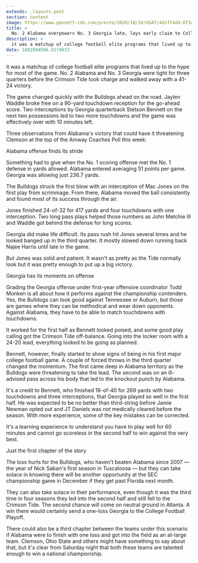 ```yaml
--- 
extends: _layouts.post 
section: content 
image: https://www.gannett-cdn.com/presto/2020/10/18/USAT/481ff4dd-6f3a-4d99-884c-bb68d64b8b55-USP_NCAA_Football__Georgia_at_Alabama.jpg?crop=3263,1835,x0,y200&width=3200&height=1800&format=pjpg&auto=webp 
title: > 
  No. 2 Alabama overpowers No. 3 Georgia late, lays early claim to College Football Playoff slot 
description: > 
  it was a matchup of college football elite programs that lived up to the hype for most of the game.3 Georgia were tight for three quarters before the Crimson Tide took charge and walked away with a 41-24 victory.Against Alabama, they have to be able to match touchdowns with touchdowns.It's a learning experience to understand you have to play well for 60 minutes and cannot go scoreless in the second half to win against the very best.A win there would certainly send a one-loss Georgia to the College Football Playoff. 
date: 1602994596.9174833 
--- 
```

it was a matchup of college football elite programs that lived up to the hype for most of the game. No. 2 Alabama and No. 3 Georgia were tight for three quarters before the Crimson Tide took charge and walked away with a 41-24 victory.

The game changed quickly with the Bulldogs ahead on the road. Jaylen Waddle broke free on a 90-yard touchdown reception for the go-ahead score. Two interceptions by Georgia quarterback Stetson Bennett on the next two possessions led to two more touchdowns and the game was effectively over with 10 minutes left.

Three observations from Alabama's victory that could have it threatening Clemson at the top of the Amway Coaches Poll this week:

Alabama offense finds its stride

Something had to give when the No. 1 scoring offense met the No. 1 defense in yards allowed. Alabama entered averaging 51 points per game. Georgia was allowing just 236.7 yards.

The Bulldogs struck the first blow with an interception of Mac Jones on the first play from scrimmage. From there, Alabama moved the ball consistently and found most of its success through the air.

Jones finished 24-of-32 for 417 yards and four touchdowns with one interception. Two long pass plays helped those numbers as John Metchie III and Waddle got behind the defense for long scores.

Georgia did make life difficult. Its pass rush hit Jones several times and he looked banged up in the third quarter. It mostly slowed down running back Najee Harris until late in the game.

But Jones was solid and patient. It wasn't as pretty as the Tide normally look but it was pretty enough to put up a big victory.

Georgia has its moments on offense

Grading the Georgia offense under first-year offensive coordinator Todd Monken is all about how it performs against the championship contenders. Yes, the Bulldogs can look good against Tennessee or Auburn, but those are games where they can be methodical and wear down opponents. Against Alabama, they have to be able to match touchdowns with touchdowns.

It worked for the first half as Bennett looked poised, and some good play calling got the Crimson Tide off-balance. Going into the locker room with a 24-20 lead, everything looked to be going as planned.

Bennett, however, finally started to show signs of being in his first major college football game. A couple of forced throws in the third quarter changed the momentum. The first came deep in Alabama territory as the Bulldogs were threatening to take the lead. The second was on an ill-advised pass across his body that led to the knockout punch by Alabama.

It's a credit to Bennett, who finished 18-of-40 for 269 yards with two touchdowns and three interceptions, that Georgia played so well in the first half. He was expected to be no better than third-string before Jamie Newman opted out and JT Daniels was not medically cleared before the season. With more experience, some of the key mistakes can be corrected.

It's a learning experience to understand you have to play well for 60 minutes and cannot go scoreless in the second half to win against the very best.

Just the first chapter of the story

The loss hurts for the Bulldogs, who haven't beaten Alabama since 2007 — the year of Nick Saban's first season in Tuscaloosa — but they can take solace in knowing there will be another opportunity at the SEC championship game in December if they get past Florida next month.

They can also take solace in their performance, even though it was the third time in four seasons they led into the second half and still fell to the Crimson Tide. The second chance will come on neutral ground in Atlanta. A win there would certainly send a one-loss Georgia to the College Football Playoff.

There could also be a third chapter between the teams under this scenario if Alabama were to finish with one loss and got into the field as an at-large team. Clemson, Ohio State and others might have something to say about that, but it's clear from Saturday night that both these teams are talented enough to win a national championship.